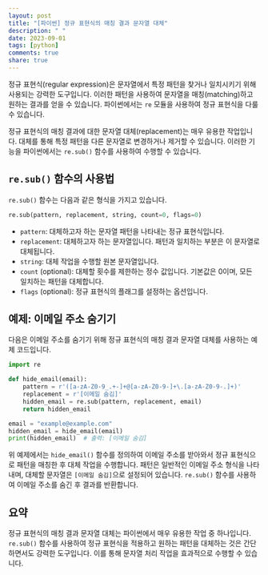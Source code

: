 ```yaml
---
layout: post
title: "[파이썬] 정규 표현식의 매칭 결과 문자열 대체"
description: " "
date: 2023-09-01
tags: [python]
comments: true
share: true
---
```


정규 표현식(regular expression)은 문자열에서 특정 패턴을 찾거나 일치시키기 위해 사용되는 강력한 도구입니다. 이러한 패턴을 사용하여 문자열을 매칭(matching)하고 원하는 결과를 얻을 수 있습니다. 파이썬에서는 `re` 모듈을 사용하여 정규 표현식을 다룰 수 있습니다.

정규 표현식의 매칭 결과에 대한 문자열 대체(replacement)는 매우 유용한 작업입니다. 대체를 통해 특정 패턴을 다른 문자열로 변경하거나 제거할 수 있습니다. 이러한 기능을 파이썬에서는 `re.sub()` 함수를 사용하여 수행할 수 있습니다.

## `re.sub()` 함수의 사용법

`re.sub()` 함수는 다음과 같은 형식을 가지고 있습니다.

```python
re.sub(pattern, replacement, string, count=0, flags=0)
```

- `pattern`: 대체하고자 하는 문자열 패턴을 나타내는 정규 표현식입니다.
- `replacement`: 대체하고자 하는 문자열입니다. 패턴과 일치하는 부분은 이 문자열로 대체됩니다.
- `string`: 대체 작업을 수행할 원본 문자열입니다.
- `count` (optional): 대체할 횟수를 제한하는 정수 값입니다. 기본값은 0이며, 모든 일치하는 패턴을 대체합니다.
- `flags` (optional): 정규 표현식의 플래그를 설정하는 옵션입니다.

## 예제: 이메일 주소 숨기기

다음은 이메일 주소를 숨기기 위해 정규 표현식의 매칭 결과 문자열 대체를 사용하는 예제 코드입니다.

```python
import re

def hide_email(email):
    pattern = r'([a-zA-Z0-9_.+-]+@[a-zA-Z0-9-]+\.[a-zA-Z0-9-.]+)'
    replacement = r'[이메일 숨김]'
    hidden_email = re.sub(pattern, replacement, email)
    return hidden_email

email = "example@example.com"
hidden_email = hide_email(email)
print(hidden_email)  # 출력: [이메일 숨김]
```

위 예제에서는 `hide_email()` 함수를 정의하여 이메일 주소를 받아와서 정규 표현식으로 패턴을 매칭한 후 대체 작업을 수행합니다. 패턴은 일반적인 이메일 주소 형식을 나타내며, 대체할 문자열은 `[이메일 숨김]`으로 설정되어 있습니다. `re.sub()` 함수를 사용하여 이메일 주소를 숨긴 후 결과를 반환합니다.

## 요약

정규 표현식의 매칭 결과 문자열 대체는 파이썬에서 매우 유용한 작업 중 하나입니다. `re.sub()` 함수를 사용하여 정규 표현식을 적용하고 원하는 패턴을 대체하는 것은 간단하면서도 강력한 도구입니다. 이를 통해 문자열 처리 작업을 효과적으로 수행할 수 있습니다.